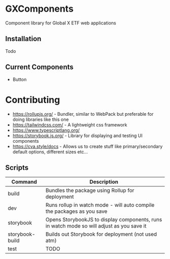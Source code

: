 # GXComponents
Component library for Global X ETF web applications

## Installation
Todo

## Current Components
 - Button  

# Contributing
 - https://rollupjs.org/ - Bundler, similar to WebPack but preferable for doing libraries like this one
 - https://tailwindcss.com/ - A lightweight css framework
 - https://www.typescriptlang.org/ 
 - https://storybook.js.org/ - Library for displaying and testing UI components 
 - https://cva.style/docs - Allows us to create stuff like primary/secondary default options, different sizes etc...

## Scripts
| Command| Description  |
|--|--|
| build | Bundles the package using Rollup for deployment |
| dev | Runs rollup in watch mode - will auto compile the packages as you save |
| storybook| Opens StorybookJS to display components, runs in watch mode so will adjust as you save it|
| storybook-build | Builds out Storybook for deployment (not used atm) |
| test | TODO |


